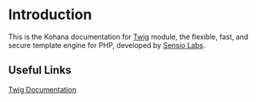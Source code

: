 # Introduction

This is the Kohana documentation for [Twig](http://twig.sensiolabs.org/)
module, the flexible, fast, and secure template engine for PHP, developed by
[Sensio Labs](http://sensiolabs.com/).

## Useful Links

[Twig Documentation](http://twig.sensiolabs.org/documentation)
